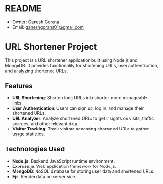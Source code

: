 # README

- Owner: Ganesh Gorana
- Email: ganeshgorana01@gmail.com

# URL Shortener Project

This project is a URL shortener application built using Node.js and MongoDB. It provides functionality for shortening URLs, user authentication, and analyzing shortened URLs.

## Features

- **URL Shortening**: Shorten long URLs into shorter, more manageable links.
- **User Authentication**: Users can sign up, log in, and manage their shortened URLs.
- **URL Analyzer**: Analyze shortened URLs to get insights on visits, traffic sources, and other relevant data.
- **Visitor Tracking**: Track visitors accessing shortened URLs to gather usage statistics.

## Technologies Used

- **Node.js**: Backend JavaScript runtime environment.
- **Express.js**: Web application framework for Node.js.
- **MongoDB**: NoSQL database for storing user data and shortened URLs.
- **Ejs**: Render data on server side.
